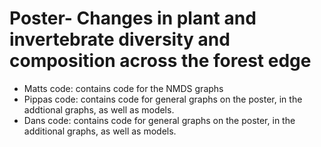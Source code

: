 # Poster- Changes in plant and invertebrate diversity and composition across the forest edge


- Matts code: contains code for the NMDS graphs
- Pippas code: contains code for general graphs on the poster, in the addtional graphs, as well as models.
- Dans code: contains code for general graphs on the poster, in the additional graphs, as well as models. 

